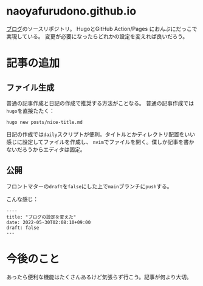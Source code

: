 # naoyafurudono.github.io

[ブログ](https://naoyafurudono.github.io/)のソースリポジトリ。
HugoとGitHub Action/Pages におんぶにだっこで実現している。
変更が必要になったらどれかの設定を変えれば良いだろう。

# 記事の追加

## ファイル生成

普通の記事作成と日記の作成で推奨する方法がことなる。
普通の記事作成では`hugo`を直接たたく：

```
hugo new posts/nice-title.md
```

日記の作成では`daily`スクリプトが便利。タイトルとかディレクトリ配置をいい感じに設定してファイルを作成し、
`nvim`でファイルを開く。僕しか記事を書かないだろうからエディタは固定。

## 公開

フロントマターの`draft`を`false`にした上で`main`ブランチに`push`する。

こんな感じ：

```
----
title: "ブログの設定を変えた"
date: 2022-05-30T02:08:10+09:00
draft: false
---
```

# 今後のこと

あったら便利な機能はたくさんあるけど気張らず行こう。記事が何より大切。
